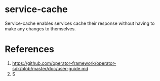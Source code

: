 # service-cache

Service-cache enables services cache their response without having to make any changes to themselves.

# References

1. https://github.com/operator-framework/operator-sdk/blob/master/doc/user-guide.md
2. S
